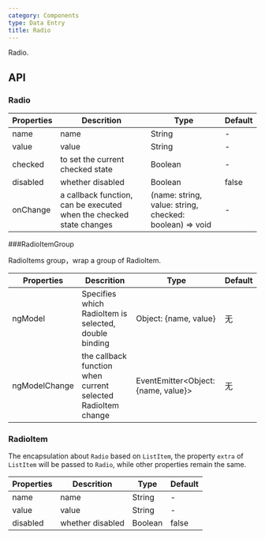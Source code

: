 ```yaml
---
category: Components
type: Data Entry
title: Radio
---
```


Radio.

## API

### Radio

Properties | Descrition | Type | Default
-----------|------------|------|--------
| name    |   name  | String |   -  |
| value    |  value  | String |   -  |
| checked    |   to set the current checked state  | Boolean  | -  |
| disabled      |  whether disabled  | Boolean |  false  |
| onChange    | a callback function, can be executed when the checked state changes | (name: string, value: string, checked: boolean) => void |  -  |

###RadioItemGroup

RadioItems group，wrap a group of RadioItem.

Properties | Descrition | Type | Default
-----------|------------|------|--------
| ngModel    |   Specifies which RadioItem is selected, double binding  | Object: {name, value} |   无  |
| ngModelChange    | the callback function when current selected RadioItem change  | EventEmitter<Object: {name, value}> |   无  |

### RadioItem

The encapsulation about `Radio` based on `ListItem`, the property `extra` of `ListItem` will be passed to `Radio`, while other properties remain the same.

Properties | Descrition | Type | Default
-----------|------------|------|--------
| name    |   name  | String |   -  |
| value    |  value  | String |   -  |
| disabled      |  whether disabled  | Boolean |  false  |